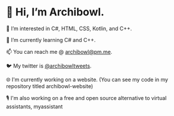 # 👋 Hi, I’m Archibowl.
👀 I’m interested in C#, HTML, CSS, Kotlin, and C++.

🌱 I’m currently learning C# and C++.

📫 You can reach me @ archibowl@pm.me.

🐦 My twitter is [@archibowltweets](https://twitter.com/archibowltweets).

🌐 I'm currently working on a website. (You can see my code in my repository titled archibowl-website)

🎙 I'm also working on a free and open source alternative to virtual assistants, myassistant
